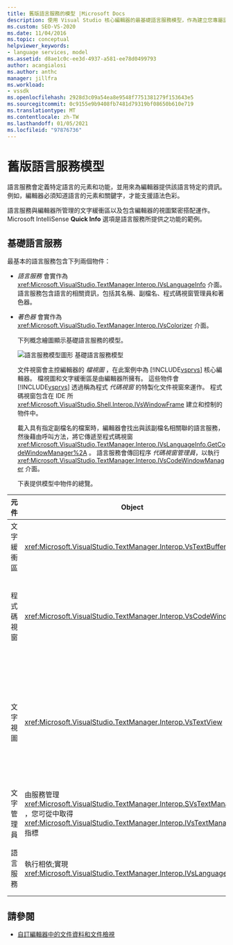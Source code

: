 ```yaml
---
title: 舊版語言服務的模型 |Microsoft Docs
description: 使用 Visual Studio 核心編輯器的最基礎語言服務模型，作為建立您專屬語言服務的指南。
ms.custom: SEO-VS-2020
ms.date: 11/04/2016
ms.topic: conceptual
helpviewer_keywords:
- language services, model
ms.assetid: d8ae1c0c-ee3d-4937-a581-ee78d0499793
author: acangialosi
ms.author: anthc
manager: jillfra
ms.workload:
- vssdk
ms.openlocfilehash: 2928d3c09a54ea8e9548f7751381279f153643e5
ms.sourcegitcommit: 0c9155e9b9408fb7481d79319bf08650b610e719
ms.translationtype: MT
ms.contentlocale: zh-TW
ms.lasthandoff: 01/05/2021
ms.locfileid: "97876736"
---
```

# <a name="model-of-a-legacy-language-service"></a>舊版語言服務模型
語言服務會定義特定語言的元素和功能，並用來為編輯器提供該語言特定的資訊。 例如，編輯器必須知道語言的元素和關鍵字，才能支援語法色彩。

 語言服務與編輯器所管理的文字緩衝區以及包含編輯器的視圖緊密搭配運作。 Microsoft IntelliSense **Quick Info** 選項是語言服務所提供之功能的範例。

## <a name="a-minimal-language-service"></a>基礎語言服務
 最基本的語言服務包含下列兩個物件：

- *語言服務* 會實作為 <xref:Microsoft.VisualStudio.TextManager.Interop.IVsLanguageInfo> 介面。 語言服務包含語言的相關資訊，包括其名稱、副檔名、程式碼視窗管理員和著色器。

- *著色器* 會實作為 <xref:Microsoft.VisualStudio.TextManager.Interop.IVsColorizer> 介面。

  下列概念繪圖顯示基礎語言服務的模型。

  ![語言服務模型圖形](../../extensibility/media/vslanguageservicemodel.gif "vsLanguageServiceModel") 基礎語言服務模型

  文件視窗會主控編輯器的 *檔視圖* ，在此案例中為 [!INCLUDE[vsprvs](../../code-quality/includes/vsprvs_md.md)] 核心編輯器。 檔視圖和文字緩衝區是由編輯器所擁有。 這些物件會 [!INCLUDE[vsprvs](../../code-quality/includes/vsprvs_md.md)] 透過稱為程式 *代碼視窗* 的特製化文件視窗來運作。 程式碼視窗包含在 IDE 所 <xref:Microsoft.VisualStudio.Shell.Interop.IVsWindowFrame> 建立和控制的物件中。

  載入具有指定副檔名的檔案時，編輯器會找出與該副檔名相關聯的語言服務，然後藉由呼叫方法，將它傳遞至程式碼視窗 <xref:Microsoft.VisualStudio.TextManager.Interop.IVsLanguageInfo.GetCodeWindowManager%2A> 。 語言服務會傳回程序 *代碼視窗管理員*，以執行 <xref:Microsoft.VisualStudio.TextManager.Interop.IVsCodeWindowManager> 介面。

  下表提供模型中物件的總覽。

| 元件 | Object | 函數 |
|------------------| - | - |
| 文字緩衝區 | <xref:Microsoft.VisualStudio.TextManager.Interop.VsTextBuffer> | Unicode 讀取/寫入文字資料流程。 文字可能會使用其他編碼。 |
| 程式碼視窗 | <xref:Microsoft.VisualStudio.TextManager.Interop.VsCodeWindow> | 包含一或多個文字視圖的文件視窗。 當 [!INCLUDE[vsprvs](../../code-quality/includes/vsprvs_md.md)] 位於多重文件介面 (mdi) 模式時，程式碼視窗會是 mdi 子系。 |
| 文字視圖 | <xref:Microsoft.VisualStudio.TextManager.Interop.VsTextView> | 可讓使用者使用鍵盤和滑鼠流覽和觀看文字的視窗。 使用者會看到文字視圖作為編輯器。 您可以使用一般編輯器視窗、[輸出] 視窗和 [即時運算] 視窗中的文字流覽。 此外，您可以在程式碼視窗中設定一或多個文字視圖。 |
| 文字管理員 | 由服務管理 <xref:Microsoft.VisualStudio.TextManager.Interop.SVsTextManager> ，您可從中取得 <xref:Microsoft.VisualStudio.TextManager.Interop.IVsTextManager> 指標 | 此元件會維護先前所述所有元件所共用的通用資訊。 |
| 語言服務 | 執行相依;實現 <xref:Microsoft.VisualStudio.TextManager.Interop.IVsLanguageInfo> | 物件，為編輯器提供語言特定的資訊，例如語法醒目提示、語句完成和大括弧比對。 |

## <a name="see-also"></a>請參閱
- [自訂編輯器中的文件資料和文件檢視](../../extensibility/document-data-and-document-view-in-custom-editors.md)
